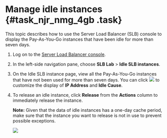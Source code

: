# Manage idle instances {#task_njr_nmg_4gb .task}

This topic describes how to use the Server Load Balancer \(SLB\) console to display the Pay-As-You-Go instances that have been idle for more than seven days.

1.  Log on to the [Server Load Balancer console](https://slb.console.aliyun.com/slb). 
2.  In the left-side navigation pane, choose **SLB Lab** \> **Idle SLB instances**. 
3.  On the Idle SLB instance page, view all the Pay-As-You-Go instances that have not been used for more than seven days. You can click **![](http://static-aliyun-doc.oss-cn-hangzhou.aliyuncs.com/assets/img/119747/156571721338070_en-US.png)** to customize the display of **IP Address** and **Idle Cause**. 
4.  To release an idle instance, click **Release** from the **Actions** column to immediately release the instance. 

    **Note:** Given that the data of idle instances has a one-day cache period, make sure that the instance you want to release is not in use to prevent possible exceptions.

    ![](http://static-aliyun-doc.oss-cn-hangzhou.aliyuncs.com/assets/img/119747/156571721338074_en-US.png) 


